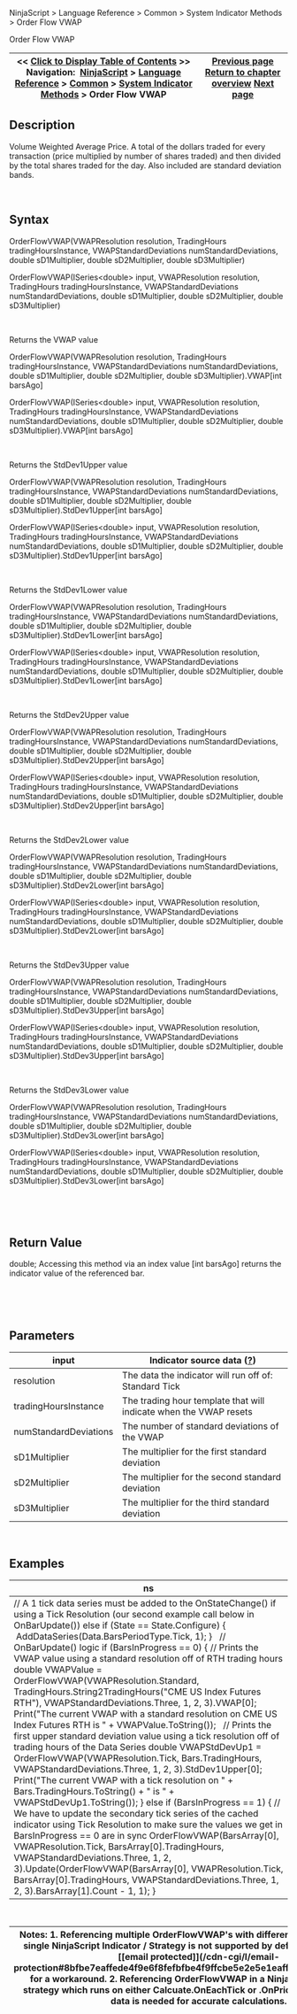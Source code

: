 ﻿


NinjaScript \> Language Reference \> Common \> System Indicator Methods \> Order Flow VWAP






















Order Flow VWAP







| \<\< [Click to Display Table of Contents](order_flow_vwap2.md) \>\> **Navigation:**     [NinjaScript](ninjascript-1.md) \> [Language Reference](language_reference_wip-1.md) \> [Common](common-1.md) \> [System Indicator Methods](indicators-1.md) \> Order Flow VWAP | [Previous page](order_flow_volumetric_bars2-1.md) [Return to chapter overview](indicators-1.md) [Next page](parabolic_sar-1.md) |
| --- | --- |











## Description


Volume Weighted Average Price. A total of the dollars traded for every transaction (price multiplied by number of shares traded) and then divided by the total shares traded for the day. Also included are standard deviation bands.


 


## Syntax


OrderFlowVWAP(VWAPResolution resolution, TradingHours tradingHoursInstance, VWAPStandardDeviations numStandardDeviations, double sD1Multiplier, double sD2Multiplier, double sD3Multiplier)


OrderFlowVWAP(ISeries\<double\> input, VWAPResolution resolution, TradingHours tradingHoursInstance, VWAPStandardDeviations numStandardDeviations, double sD1Multiplier, double sD2Multiplier, double sD3Multiplier)


 


Returns the VWAP value


OrderFlowVWAP(VWAPResolution resolution, TradingHours tradingHoursInstance, VWAPStandardDeviations numStandardDeviations, double sD1Multiplier, double sD2Multiplier, double sD3Multiplier).VWAP\[int barsAgo]


OrderFlowVWAP(ISeries\<double\> input, VWAPResolution resolution, TradingHours tradingHoursInstance, VWAPStandardDeviations numStandardDeviations, double sD1Multiplier, double sD2Multiplier, double sD3Multiplier).VWAP\[int barsAgo]


 


Returns the StdDev1Upper value


OrderFlowVWAP(VWAPResolution resolution, TradingHours tradingHoursInstance, VWAPStandardDeviations numStandardDeviations, double sD1Multiplier, double sD2Multiplier, double sD3Multiplier).StdDev1Upper\[int barsAgo]


OrderFlowVWAP(ISeries\<double\> input, VWAPResolution resolution, TradingHours tradingHoursInstance, VWAPStandardDeviations numStandardDeviations, double sD1Multiplier, double sD2Multiplier, double sD3Multiplier).StdDev1Upper\[int barsAgo]


 


Returns the StdDev1Lower value


OrderFlowVWAP(VWAPResolution resolution, TradingHours tradingHoursInstance, VWAPStandardDeviations numStandardDeviations, double sD1Multiplier, double sD2Multiplier, double sD3Multiplier).StdDev1Lower\[int barsAgo]


OrderFlowVWAP(ISeries\<double\> input, VWAPResolution resolution, TradingHours tradingHoursInstance, VWAPStandardDeviations numStandardDeviations, double sD1Multiplier, double sD2Multiplier, double sD3Multiplier).StdDev1Lower\[int barsAgo]


 


Returns the StdDev2Upper value


OrderFlowVWAP(VWAPResolution resolution, TradingHours tradingHoursInstance, VWAPStandardDeviations numStandardDeviations, double sD1Multiplier, double sD2Multiplier, double sD3Multiplier).StdDev2Upper\[int barsAgo]


OrderFlowVWAP(ISeries\<double\> input, VWAPResolution resolution, TradingHours tradingHoursInstance, VWAPStandardDeviations numStandardDeviations, double sD1Multiplier, double sD2Multiplier, double sD3Multiplier).StdDev2Upper\[int barsAgo]


 


Returns the StdDev2Lower value


OrderFlowVWAP(VWAPResolution resolution, TradingHours tradingHoursInstance, VWAPStandardDeviations numStandardDeviations, double sD1Multiplier, double sD2Multiplier, double sD3Multiplier).StdDev2Lower\[int barsAgo]


OrderFlowVWAP(ISeries\<double\> input, VWAPResolution resolution, TradingHours tradingHoursInstance, VWAPStandardDeviations numStandardDeviations, double sD1Multiplier, double sD2Multiplier, double sD3Multiplier).StdDev2Lower\[int barsAgo]


 


Returns the StdDev3Upper value


OrderFlowVWAP(VWAPResolution resolution, TradingHours tradingHoursInstance, VWAPStandardDeviations numStandardDeviations, double sD1Multiplier, double sD2Multiplier, double sD3Multiplier).StdDev3Upper\[int barsAgo]


OrderFlowVWAP(ISeries\<double\> input, VWAPResolution resolution, TradingHours tradingHoursInstance, VWAPStandardDeviations numStandardDeviations, double sD1Multiplier, double sD2Multiplier, double sD3Multiplier).StdDev3Upper\[int barsAgo]


 


Returns the StdDev3Lower value


OrderFlowVWAP(VWAPResolution resolution, TradingHours tradingHoursInstance, VWAPStandardDeviations numStandardDeviations, double sD1Multiplier, double sD2Multiplier, double sD3Multiplier).StdDev3Lower\[int barsAgo]


OrderFlowVWAP(ISeries\<double\> input, VWAPResolution resolution, TradingHours tradingHoursInstance, VWAPStandardDeviations numStandardDeviations, double sD1Multiplier, double sD2Multiplier, double sD3Multiplier).StdDev3Lower\[int barsAgo]


 


 


## Return Value


double; Accessing this method via an index value \[int barsAgo] returns the indicator value of the referenced bar.


 


 


## Parameters




| input | Indicator source data ([?](valid_input_data_for_indicator-1.md)) |
| --- | --- |
| resolution | The data the indicator will run off of: Standard Tick |
| tradingHoursInstance | The trading hour template that will indicate when the VWAP resets |
| numStandardDeviations | The number of standard deviations of the VWAP |
| sD1Multiplier | The multiplier for the first standard deviation |
| sD2Multiplier | The multiplier for the second standard deviation |
| sD3Multiplier | The multiplier for the third standard deviation |



 


## 


## Examples




| ns |
| --- |
| // A 1 tick data series must be added to the OnStateChange() if using a Tick Resolution (our second example call below in OnBarUpdate()) else if (State \=\= State.Configure) {  AddDataSeries(Data.BarsPeriodType.Tick, 1); }   // OnBarUpdate() logic if (BarsInProgress \=\= 0) { // Prints the VWAP value using a standard resolution off of RTH trading hours double VWAPValue \= OrderFlowVWAP(VWAPResolution.Standard, TradingHours.String2TradingHours("CME US Index Futures RTH"), VWAPStandardDeviations.Three, 1, 2, 3).VWAP\[0]; Print("The current VWAP with a standard resolution on CME US Index Futures RTH is " \+ VWAPValue.ToString());   // Prints the first upper standard deviation value using a tick resolution off of trading hours of the Data Series double VWAPStdDevUp1 \= OrderFlowVWAP(VWAPResolution.Tick, Bars.TradingHours, VWAPStandardDeviations.Three, 1, 2, 3).StdDev1Upper\[0]; Print("The current VWAP with a tick resolution on " \+ Bars.TradingHours.ToString() \+ " is " \+ VWAPStdDevUp1\.ToString()); } else if (BarsInProgress \=\= 1) { // We have to update the secondary tick series of the cached indicator using Tick Resolution to make sure the values we get in BarsInProgress \=\= 0 are in sync OrderFlowVWAP(BarsArray\[0], VWAPResolution.Tick, BarsArray\[0].TradingHours, VWAPStandardDeviations.Three, 1, 2, 3).Update(OrderFlowVWAP(BarsArray\[0], VWAPResolution.Tick, BarsArray\[0].TradingHours, VWAPStandardDeviations.Three, 1, 2, 3).BarsArray\[1].Count \- 1, 1); } |



 




| Notes:  1\. Referencing multiple OrderFlowVWAP's with different ResetInterval’s in a single NinjaScript Indicator / Strategy is not supported by default. Please contact [\[email protected]](/cdn-cgi/l/email-protection#8bfbe7eaffede4f9e6f8fefbfbe4f9ffcbe5e2e5e1eafff9eaefeef9a5e8e4e6) for a workaround. 2\. Referencing OrderFlowVWAP in a NinjaScript indicator or strategy which runs on either Calcuate.OnEachTick or .OnPriceChange, historical data is needed for accurate calculations. |
| --- |



## 








